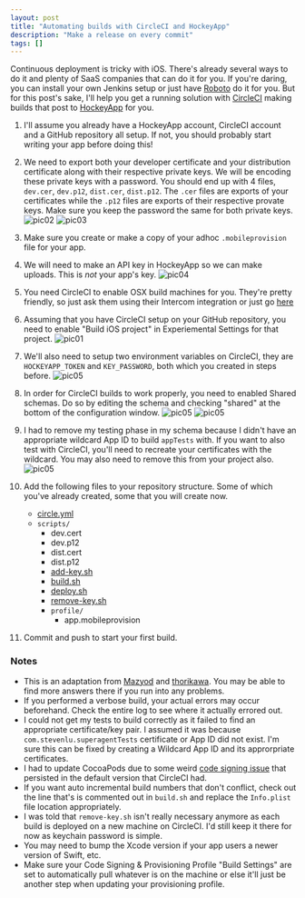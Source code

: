 ```yaml
---
layout: post
title: "Automating builds with CircleCI and HockeyApp"
description: "Make a release on every commit"
tags: []
---
```


Continuous deployment is tricky with iOS. There's already several ways to do it
and plenty of SaaS companies that can do it for you. If you're daring, you can
install your own Jenkins setup or just have [Roboto](http://roboto.build/)
do it for you. But for this post's sake, I'll help you get a running solution
with [CircleCI](https://circleci.com/) making builds that post to
[HockeyApp](http://hockeyapp.net/) for you.

1. I'll assume you already have a HockeyApp account, CircleCI account and a GitHub repository
all setup. If not, you should probably start writing your app before doing this!

2. We need to export both your developer certificate and your distribution certificate along
with their respective private keys. We will be encoding these private keys with a password. You
should end up with 4 files, `dev.cer`, `dev.p12`, `dist.cer`, `dist.p12`. The `.cer` files are
exports of your certificates while the `.p12` files are exports of their respective provate keys.
Make sure you keep the password the same for both private keys.
![pic02](/images/screenshots/02.png)
![pic03](/images/screenshots/03.png)

3. Make sure you create or make a copy of your adhoc `.mobileprovision` file for your app.

3. We will need to make an API key in HockeyApp so we can make uploads. This is *not* your app's
key.
![pic04](/images/screenshots/04.png)

3. You need CircleCI to enable OSX build machines for you. They're pretty friendly, so just
ask them using their Intercom integration or just go [here](https://circleci.com/contact)

4. Assuming that you have CircleCI setup on your GitHub repository, you need to enable
"Build iOS project" in Experiemental Settings for that project.
![pic01](/images/screenshots/01.png)

5. We'll also need to setup two environment variables on CircleCI, they are `HOCKEYAPP_TOKEN` and
`KEY_PASSWORD`, both which you created in steps before.
![pic05](/images/screenshots/05.png)

6. In order for CircleCI builds to work properly, you need to enabled Shared schemas. Do so by
editing the schema and checking "shared" at the bottom of the configuration window.
![pic05](/images/screenshots/06.png)
![pic05](/images/screenshots/07.png)

7. I had to remove my testing phase in my schema because I didn't have an appropriate wildcard
App ID to build `appTests` with. If you want to also test with CircleCI, you'll need to recreate
your certificates with the wildcard. You may also need to remove this from your project also.
![pic05](/images/screenshots/08.png)

8. Add the following files to your repository structure. Some of which you've already created,
some that you will create now.
    * [circle.yml](https://gist.github.com/sjlu/c648b762f7b17c9beeb6#file-circle-yml)
    * `scripts/`
        * dev.cert
        * dev.p12
        * dist.cert
        * dist.p12
        * [add-key.sh](https://gist.github.com/sjlu/c648b762f7b17c9beeb6#file-add-key-sh)
        * [build.sh](https://gist.github.com/sjlu/c648b762f7b17c9beeb6#file-build-sh)
        * [deploy.sh](https://gist.github.com/sjlu/c648b762f7b17c9beeb6#file-deploy-sh)
        * [remove-key.sh](https://gist.github.com/sjlu/c648b762f7b17c9beeb6#file-remove-key-sh)
        * `profile/`
          * app.mobileprovision

9. Commit and push to start your first build.

### Notes

* This is an adaptation from [Mazyod](http://mazyod.com/blog/2015/03/26/marry-circleci-to-hockey/)
and [thorikawa](https://github.com/thorikawa/CircleCI-iOS-TestFlight-Sample/tree/master/scripts).
You may be able to find more answers there if you run into any problems.
* If you performed a verbose build, your actual errors may occur beforehand. Check the entire
log to see where it actually errored out.
* I could not get my tests to build correctly as it failed to find an appropriate certificate/key
pair. I assumed it was because `com.stevenlu.superagentTests` certificate or App ID did not exist.
I'm sure this can be fixed by creating a Wildcard App ID and its approrpriate certificates.
* I had to update CocoaPods due to some weird [code signing issue](https://github.com/CocoaPods/CocoaPods/issues/3063) that persisted in the default version that CircleCI had.
* If you want auto incremental build numbers that don't conflict, check out the line that's
is commented out in `build.sh` and replace the `Info.plist` file location appropriately.
* I was told that `remove-key.sh` isn't really necessary anymore as each build is deployed on
a new machine on CircleCI. I'd still keep it there for now as keychain password is simple.
* You may need to bump the Xcode version if your app users a newer version of Swift, etc.
* Make sure your Code Signing & Provisioning Profile "Build Settings" are set to automatically
pull whatever is on the machine or else it'll just be another step when updating your provisioning
profile.
